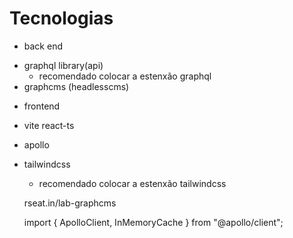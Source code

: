 # Tecnologias

+ back end
- graphql library(api)
  - recomendado colocar a estenxão graphql
- graphcms (headlesscms)
+ frontend
- vite react-ts
- apollo
- tailwindcss
  - recomendado colocar a estenxão tailwindcss

  rseat.in/lab-graphcms

  import { ApolloClient, InMemoryCache } from "@apollo/client";
